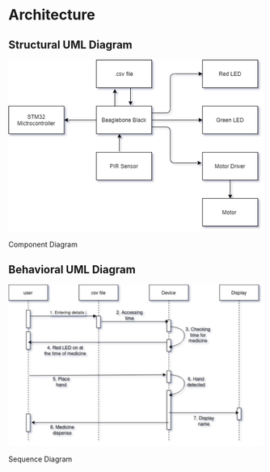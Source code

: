 # Architecture

## Structural UML Diagram

![Component_Diagram](component.png)

Component Diagram

## Behavioral UML Diagram

![Structural_Diagram](sequence.jpg)

Sequence Diagram
